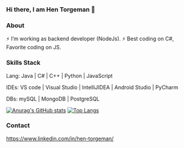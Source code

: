 ### Hi there, I am Hen Torgeman 👋 

### About 

⚡ I’m working as backend developer (NodeJs).
⚡ Best coding on C#, Favorite coding on JS.


### Skills Stack

Lang: Java | C# | C++ | Python | JavaScript

IDEs: VS code | Visual Studio | IntelliJIDEA | Android Studio | PyCharm 

DBs: mySQL | MongoDB | PostgreSQL


[![Anurag's GitHub stats](https://github-readme-stats.vercel.app/api?username=HenTorgeman)](https://github.com/anuraghazra/github-readme-stats) [![Top Langs](https://github-readme-stats.vercel.app/api/top-langs/?username=HenTorgeman)](https://github.com/anuraghazra/github-readme-stats)



### Contact
https://www.linkedin.com/in/hen-torgeman/

